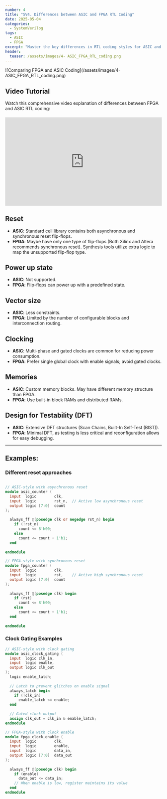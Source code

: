 ```yaml
---
number: 4
title: "SV4. Differences between ASIC and FPGA RTL Coding"
date: 2025-05-04
categories:
  - SystemVerilog
tags:
  - ASIC
  - FPGA
excerpt: "Master the key differences in RTL coding styles for ASIC and FPGA targets. Learn about timing considerations, resource constraints, and optimization strategies for each platform."
header:
  teaser: /assets/images/4- ASIC_FPGA_RTL_coding.png
---
```





![Comparing FPGA and ASIC Coding](/assets/images/4- ASIC_FPGA_RTL_coding.png)

## Video Tutorial

Watch this comprehensive video explanation of differences between FPGA and ASIC RTL coding:

<div class="video-container" style="position: relative; padding-bottom: 56.25%; height: 0; overflow: hidden; max-width: 100%; margin: 20px 0;">
  <iframe 
    src="https://www.youtube.com/embed/jLPpWoefSfc" 
    style="position: absolute; top: 0; left: 0; width: 100%; height: 100%;" 
    frameborder="0" 
    allowfullscreen>
  </iframe>
</div>

## Reset
- **ASIC**: Standard cell library contains both asynchronous and synchronous reset flip-flops.
- **FPGA**: Maybe have only one type of flip-flops (Both Xilinx and Altera recommends synchronous reset). Synthesis tools utilize extra logic to map the unsupported flip-flop type.

## Power up state
- **ASIC**: Not supported.
- **FPGA**: Flip-flops can power up with a predefined state.

## Vector size
- **ASIC**: Less constraints.
- **FPGA**: Limited by the number of configurable blocks and interconnection routing.

## Clocking
- **ASIC**: Multi-phase and gated clocks are common for reducing power consumption.
- **FPGA**: Prefer single global clock with enable signals; avoid gated clocks.

## Memories
- **ASIC**: Custom memory blocks. May have different memory structure than FPGA.
- **FPGA**: Use built-in block RAMs and distributed RAMs.

## Design for Testability (DFT)
- **ASIC**: Extensive DFT structures (Scan Chains, Built-In Self-Test (BIST)).
- **FPGA**: Minimal DFT, as testing is less critical and reconfiguration allows for easy debugging.

---

## Examples: 

### Different reset approaches

```verilog

// ASIC-style with asynchronous reset
module asic_counter (
  input  logic        clk,
  input  logic        rst_n,  // Active low asynchronous reset
  output logic [7:0]  count
);
  
  always_ff @(posedge clk or negedge rst_n) begin
    if (!rst_n)
      count <= 8'h00;
    else
      count <= count + 1'b1;
  end
  
endmodule

// FPGA-style with synchronous reset
module fpga_counter (
  input  logic        clk,
  input  logic        rst,    // Active high synchronous reset
  output logic [7:0]  count
);
  
  always_ff @(posedge clk) begin
    if (rst)
      count <= 8'h00;
    else
      count <= count + 1'b1;
  end
  
endmodule
```

### Clock Gating Examples

```verilog
// ASIC-style with clock gating
module asic_clock_gating (
  input  logic clk_in,
  input  logic enable,
  output logic clk_out
);
  logic enable_latch;
  
  // Latch to prevent glitches on enable signal
  always_latch begin
    if (!clk_in)
      enable_latch <= enable;
  end
  
  // Gated clock output
  assign clk_out = clk_in & enable_latch;
endmodule

// FPGA-style with clock enable
module fpga_clock_enable (
  input  logic        clk,
  input  logic        enable,
  input  logic        data_in,
  output logic [7:0]  data_out
);
  
  always_ff @(posedge clk) begin
    if (enable)
      data_out <= data_in;
    // When enable is low, register maintains its value
  end
endmodule
```



